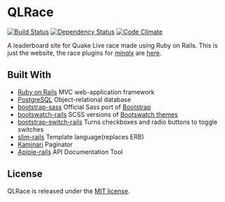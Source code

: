 # QLRace

[![Build Status](https://travis-ci.org/cstewart90/QLRace.svg)](https://travis-ci.org/cstewart90/QLRace) [![Dependency Status](https://gemnasium.com/cstewart90/QLRace.svg)](https://gemnasium.com/cstewart90/QLRace) [![Code Climate](https://codeclimate.com/github/cstewart90/QLRace/badges/gpa.svg)](https://codeclimate.com/github/cstewart90/QLRace)

A leaderboard site for Quake Live race made using Ruby on Rails. This is just the website, the race plugins for [minqlx](https://github.com/MinoMino/minqlx) are [here](../minqlx-plugins).

## Built With

- [Ruby on Rails](https://github.com/rails/rails) MVC web-application framework
- [PostgreSQL](http://www.postgresql.org/) Object-relational database
- [bootstrap-sass](https://github.com/twbs/bootstrap-sass) Official Sass port of [Bootstrap](http://getbootstrap.com/)
- [bootswatch-rails](https://github.com/maxim/bootswatch-rails) SCSS versions of [Bootswatch themes](https://bootswatch.com/)
- [bootstrap-switch-rails](https://github.com/manuelvanrijn/bootstrap-switch-rails) Turns checkboxes and radio buttons to toggle switches
- [slim-rails](https://github.com/slim-template/slim-rails) Template language(replaces ERB)
- [Kaminari](https://github.com/amatsuda/kaminari) Paginator
- [Apipie-rails](https://github.com/Apipie/apipie-rails) API Documentation Tool

## License

QLRace is released under the [MIT license](LICENSE).
